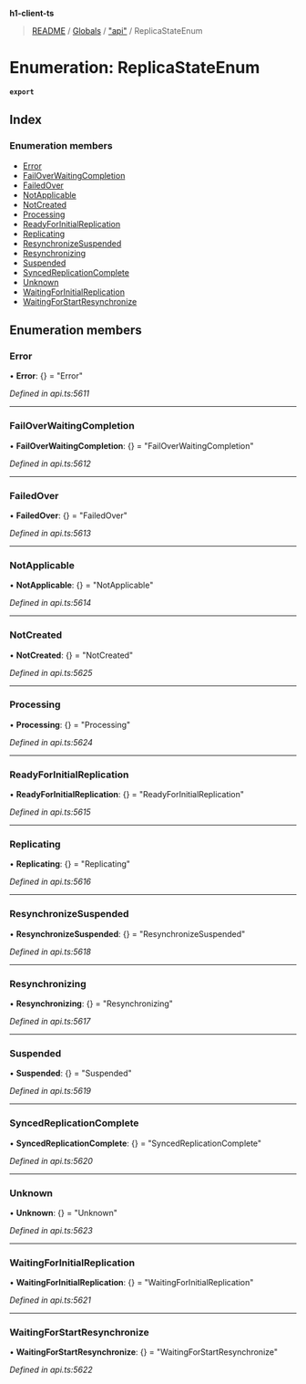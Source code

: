 **h1-client-ts**

> [README](../README.md) / [Globals](../globals.md) / ["api"](../modules/_api_.md) / ReplicaStateEnum

# Enumeration: ReplicaStateEnum

**`export`** 

## Index

### Enumeration members

* [Error](_api_.replicastateenum.md#error)
* [FailOverWaitingCompletion](_api_.replicastateenum.md#failoverwaitingcompletion)
* [FailedOver](_api_.replicastateenum.md#failedover)
* [NotApplicable](_api_.replicastateenum.md#notapplicable)
* [NotCreated](_api_.replicastateenum.md#notcreated)
* [Processing](_api_.replicastateenum.md#processing)
* [ReadyForInitialReplication](_api_.replicastateenum.md#readyforinitialreplication)
* [Replicating](_api_.replicastateenum.md#replicating)
* [ResynchronizeSuspended](_api_.replicastateenum.md#resynchronizesuspended)
* [Resynchronizing](_api_.replicastateenum.md#resynchronizing)
* [Suspended](_api_.replicastateenum.md#suspended)
* [SyncedReplicationComplete](_api_.replicastateenum.md#syncedreplicationcomplete)
* [Unknown](_api_.replicastateenum.md#unknown)
* [WaitingForInitialReplication](_api_.replicastateenum.md#waitingforinitialreplication)
* [WaitingForStartResynchronize](_api_.replicastateenum.md#waitingforstartresynchronize)

## Enumeration members

### Error

•  **Error**: {} = "Error"

*Defined in api.ts:5611*

___

### FailOverWaitingCompletion

•  **FailOverWaitingCompletion**: {} = "FailOverWaitingCompletion"

*Defined in api.ts:5612*

___

### FailedOver

•  **FailedOver**: {} = "FailedOver"

*Defined in api.ts:5613*

___

### NotApplicable

•  **NotApplicable**: {} = "NotApplicable"

*Defined in api.ts:5614*

___

### NotCreated

•  **NotCreated**: {} = "NotCreated"

*Defined in api.ts:5625*

___

### Processing

•  **Processing**: {} = "Processing"

*Defined in api.ts:5624*

___

### ReadyForInitialReplication

•  **ReadyForInitialReplication**: {} = "ReadyForInitialReplication"

*Defined in api.ts:5615*

___

### Replicating

•  **Replicating**: {} = "Replicating"

*Defined in api.ts:5616*

___

### ResynchronizeSuspended

•  **ResynchronizeSuspended**: {} = "ResynchronizeSuspended"

*Defined in api.ts:5618*

___

### Resynchronizing

•  **Resynchronizing**: {} = "Resynchronizing"

*Defined in api.ts:5617*

___

### Suspended

•  **Suspended**: {} = "Suspended"

*Defined in api.ts:5619*

___

### SyncedReplicationComplete

•  **SyncedReplicationComplete**: {} = "SyncedReplicationComplete"

*Defined in api.ts:5620*

___

### Unknown

•  **Unknown**: {} = "Unknown"

*Defined in api.ts:5623*

___

### WaitingForInitialReplication

•  **WaitingForInitialReplication**: {} = "WaitingForInitialReplication"

*Defined in api.ts:5621*

___

### WaitingForStartResynchronize

•  **WaitingForStartResynchronize**: {} = "WaitingForStartResynchronize"

*Defined in api.ts:5622*
